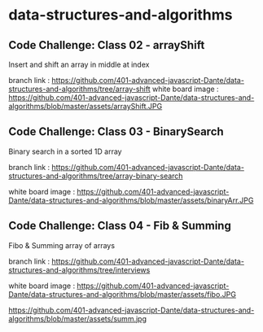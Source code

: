# data-structures-and-algorithms

## Code Challenge: Class 02 - arrayShift 
Insert and shift an array in middle at index

branch link :
https://github.com/401-advanced-javascript-Dante/data-structures-and-algorithms/tree/array-shift
white board image :
https://github.com/401-advanced-javascript-Dante/data-structures-and-algorithms/blob/master/assets/arrayShift.JPG




## Code Challenge: Class 03 - BinarySearch 
Binary search in a sorted 1D array


branch link :
https://github.com/401-advanced-javascript-Dante/data-structures-and-algorithms/tree/array-binary-search

white board image :
https://github.com/401-advanced-javascript-Dante/data-structures-and-algorithms/blob/master/assets/binaryArr.JPG




## Code Challenge: Class 04 - Fib & Summing
Fibo & Summing array of arrays

branch link :
https://github.com/401-advanced-javascript-Dante/data-structures-and-algorithms/tree/interviews


white board image :
https://github.com/401-advanced-javascript-Dante/data-structures-and-algorithms/blob/master/assets/fibo.JPG

https://github.com/401-advanced-javascript-Dante/data-structures-and-algorithms/blob/master/assets/summ.jpg

